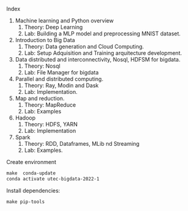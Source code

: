 Index

1. Machine learning and Python overview
   1. Theory: Deep Learning
   2. Lab: Building a MLP model and preprocessing MNIST dataset.
2. Introduction to Big Data
   1. Theory: Data generation and Cloud Computing.
   2. Lab: Setup Adquisition and Training arquitecture development.
3. Data distributed and interconnectivity, Nosql, HDFSM for bigdata.
   1. Theory: Nosql
   2. Lab: File Manager for bigdata
4. Parallel and distributed computing.
   1. Theory: Ray, Modin and Dask
   2. Lab: Implementation.
5. Map and reduction.
   1. Theory: MapReduce
   2. Lab: Examples
6. Hadoop
   1. Theory: HDFS, YARN
   2. Lab: Implementation
7. Spark
   1. Theory: RDD, Dataframes, MLib nd Streaming
   2. Lab: Examples.


Create environment

```makefile
make  conda-update
conda activate utec-bigdata-2022-1
```

Install dependencies:

```makefile
make pip-tools
```
